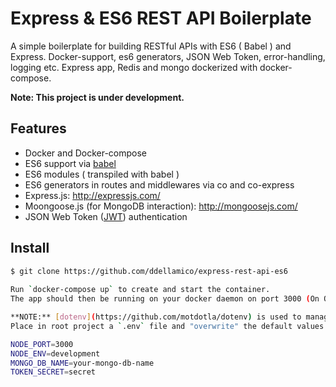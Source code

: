 Express & ES6 REST API Boilerplate
==================================

A simple boilerplate for building RESTful APIs with ES6 ( Babel ) and Express. Docker-support, es6 generators, 
JSON Web Token, error-handling, logging etc. Express app, Redis and mongo dockerized with docker-compose.

**Note: This project is under development.**

## Features
    
  * Docker and Docker-compose
  * ES6 support via [babel](https://babeljs.io)
  * ES6 modules ( transpiled with babel )
  * ES6 generators in routes and middlewares via co and co-express
  * Express.js: <http://expressjs.com/>
  * Moongoose.js (for MongoDB interaction): <http://mongoosejs.com/>
  * JSON Web Token ([JWT](http://jwt.io)) authentication
  
## Install
  
  ```sh
  $ git clone https://github.com/ddellamico/express-rest-api-es6
    
  Run `docker-compose up` to create and start the container. 
  The app should then be running on your docker daemon on port 3000 (On OS X you can use boot2docker ip to find out the IP address).
  
  **NOTE:** [dotenv](https://github.com/motdotla/dotenv) is used to manage environment variables from a `.env` file.
  Place in root project a `.env` file and "overwrite" the default values. ES:
  
  NODE_PORT=3000
  NODE_ENV=development
  MONGO_DB_NAME=your-mongo-db-name
  TOKEN_SECRET=secret